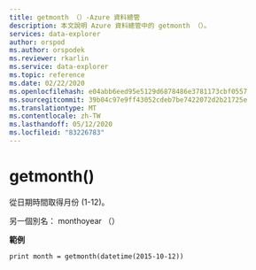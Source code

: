 ```yaml
---
title: getmonth （）-Azure 資料總管
description: 本文說明 Azure 資料總管中的 getmonth （）。
services: data-explorer
author: orspod
ms.author: orspodek
ms.reviewer: rkarlin
ms.service: data-explorer
ms.topic: reference
ms.date: 02/22/2020
ms.openlocfilehash: e04abb6eed95e5129d6878486e3781173cbf0557
ms.sourcegitcommit: 39b04c97e9ff43052cdeb7be7422072d2b21725e
ms.translationtype: MT
ms.contentlocale: zh-TW
ms.lasthandoff: 05/12/2020
ms.locfileid: "83226783"
---
```

# <a name="getmonth"></a>getmonth()

從日期時間取得月份 (1-12)。

另一個別名： monthoyear （）

**範例**

<!-- csl: https://help.kusto.windows.net/Samples -->
```kusto
print month = getmonth(datetime(2015-10-12))
```

